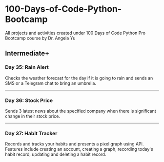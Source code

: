 # 100-Days-of-Code-Python-Bootcamp

 All projects and activities created under 100 Days of Code Python Pro Bootcamp course by Dr. Angela Yu

## Intermediate+

### Day 35: Rain Alert

Checks the weather forecast for the day if it is going to rain
and sends an SMS or a Telegram chat to bring an umbrella.

---

### Day 36: Stock Price

Sends 3 latest news about the specified company
when there is significant change in their stock price.

---

### Day 37: Habit Tracker

Records and tracks your habits and presents a pixel graph 
using API. Features include creating an account, creating a graph,
recording today's habit record, updating and deleting a habit record.